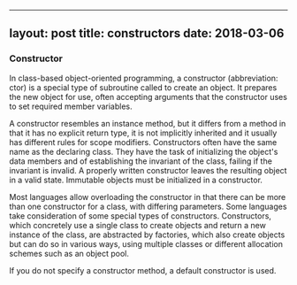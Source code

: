 
---
layout: post
title: constructors
date: 2018-03-06
---

### Constructor

In class-based object-oriented programming, a constructor (abbreviation: ctor) is a special type of subroutine called to create an object. It prepares the new object for use, often accepting arguments that the constructor uses to set required member variables.

A constructor resembles an instance method, but it differs from a method in that it has no explicit return type, it is not implicitly inherited and it usually has different rules for scope modifiers. Constructors often have the same name as the declaring class. They have the task of initializing the object's data members and of establishing the invariant of the class, failing if the invariant is invalid. A properly written constructor leaves the resulting object in a valid state. Immutable objects must be initialized in a constructor.

Most languages allow overloading the constructor in that there can be more than one constructor for a class, with differing parameters. Some languages take consideration of some special types of constructors. Constructors, which concretely use a single class to create objects and return a new instance of the class, are abstracted by factories, which also create objects but can do so in various ways, using multiple classes or different allocation schemes such as an object pool.


If you do not specify a constructor method, a default constructor is used.



